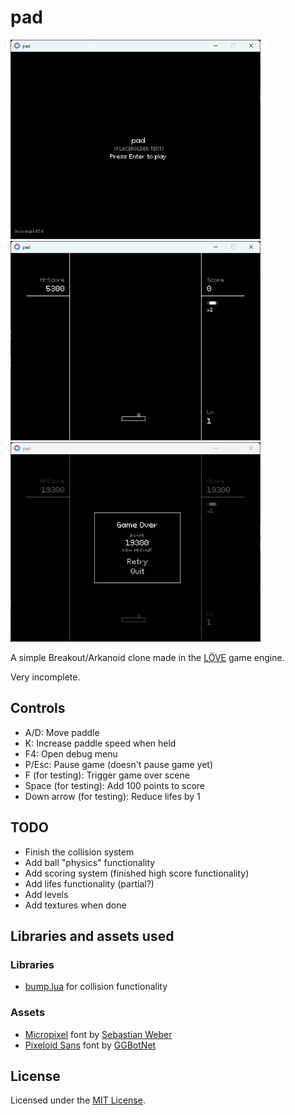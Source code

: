 # pad

<img src="./img/title.png" alt="title screen" width="400">
<img src="./img/game.png" alt="game screen" width="400">
<img src="./img/fail.png" alt="fail screen" width="400">

A simple Breakout/Arkanoid clone made in the [LÖVE](https://www.love2d.org) game engine.

Very incomplete.

## Controls

* A/D: Move paddle
* K: Increase paddle speed when held
* F4: Open debug menu
* P/Esc: Pause game (doesn't pause game yet)
* F (for testing): Trigger game over scene
* Space (for testing): Add 100 points to score
* Down arrow (for testing): Reduce lifes by 1

## TODO

* Finish the collision system
* Add ball "physics" functionality
* Add scoring system (finished high score functionality)
* Add lifes functionality (partial?)
* Add levels
* Add textures when done

## Libraries and assets used

### Libraries

* [bump.lua](https://github.com/kikito/bump.lua) for collision functionality

### Assets

* [Micropixel](https://www.dafont.com/micropixel.font?l[]=10) font by [Sebastian Weber](https://www.dafont.com/sebastian-weber.d1791?l[]=10)
* [Pixeloid Sans](https://ggbot.itch.io/pixeloid-font) font by [GGBotNet](https://ggbot.itch.io/)



## License

Licensed under the [MIT License](./LICENSE.md).

